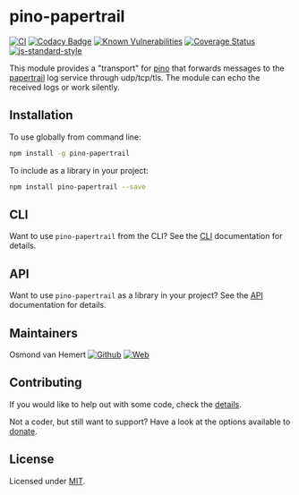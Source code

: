 # pino-papertrail

[![CI](https://github.com/ovhemert/pino-papertrail/workflows/CI/badge.svg)](https://github.com/ovhemert/pino-papertrail/actions)
[![Codacy Badge](https://api.codacy.com/project/badge/Grade/8c926c3289f94f1fae220df626ebd9db)](https://www.codacy.com/app/ovhemert/pino-papertrail?utm_source=github.com&amp;utm_medium=referral&amp;utm_content=ovhemert/pino-papertrail&amp;utm_campaign=Badge_Grade)
[![Known Vulnerabilities](https://snyk.io/test/npm/pino-papertrail/badge.svg)](https://snyk.io/test/npm/pino-papertrail)
[![Coverage Status](https://coveralls.io/repos/github/ovhemert/pino-papertrail/badge.svg?branch=master)](https://coveralls.io/github/ovhemert/pino-papertrail?branch=master)
[![js-standard-style](https://img.shields.io/badge/code%20style-standard-brightgreen.svg?style=flat)](http://standardjs.com/)

This module provides a "transport" for [pino][pino] that forwards
messages to the [papertrail][papertrail] log service through udp/tcp/tls. The module can echo the received logs or work silently.

## Installation

To use globally from command line:

```bash
npm install -g pino-papertrail
```

To include as a library in your project:

```bash
npm install pino-papertrail --save
```

## CLI

Want to use `pino-papertrail` from the CLI? See the [CLI](./docs/CLI.md) documentation for details.

## API

Want to use `pino-papertrail` as a library in your project? See the [API](./docs/API.md) documentation for details.

## Maintainers

Osmond van Hemert
[![Github](https://img.shields.io/badge/-website.svg?style=social&logoColor=333&logo=github)](https://github.com/ovhemert)
[![Web](https://img.shields.io/badge/-website.svg?style=social&logoColor=333&logo=nextdoor)](https://ovhemert.dev)

## Contributing

If you would like to help out with some code, check the [details](./docs/CONTRIBUTING.md).

Not a coder, but still want to support? Have a look at the options available to [donate](https://ovhemert.dev/donate).

## License

Licensed under [MIT](./LICENSE).

[pino]: https://www.npmjs.com/package/pino
[papertrail]: https://papertrailapp.com
